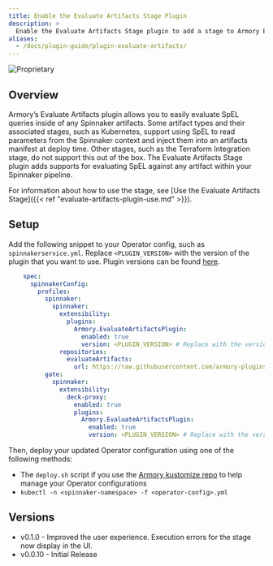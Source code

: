```yaml
---
title: Enable the Evaluate Artifacts Stage Plugin
description: >
  Enable the Evaluate Artifacts Stage plugin to add a stage to Armory Enterprise that makes it easy to evaluate SpEL expressions inside of Spinnaker™ artifacts.
aliases:
  - /docs/plugin-guide/plugin-evaluate-artifacts/
---
```


![Proprietary](/images/proprietary.svg)

## Overview

Armory’s Evaluate Artifacts plugin allows you to easily evaluate SpEL queries inside of any Spinnaker artifacts. Some artifact types and their associated stages, such as Kubernetes, support  using SpEL to read parameters from the Spinnaker context and inject them into an artifacts manifest at deploy time. Other stages, such as the Terraform Integration stage, do not support this out of the box. The Evaluate Artifacts Stage plugin adds supports for evaluating SpEL against any artifact within your Spinnaker pipeline.

For information about how to use the stage, see [Use the Evaluate Artifacts Stage]({{< ref "evaluate-artifacts-plugin-use.md" >}}).

## Setup

Add the following snippet to your Operator config, such as `spinnakerservice.yml`. Replace `<PLUGIN_VERSION>` with the version of the plugin that you want to use. Plugin versions can be found [here](#versions).

```yaml
    spec:
      spinnakerConfig:
        profiles:
          spinnaker:  
            spinnaker:
              extensibility:
                plugins:
                  Armory.EvaluateArtifactsPlugin:
                    enabled: true
                    version: <PLUGIN_VERSION> # Replace with the version you want to use
              repositories:
                evaluateArtifacts:
                  url: https://raw.githubusercontent.com/armory-plugins/evaluate-artifacts-releases/master/repositories.json
          gate:
            spinnaker:
              extensibility:
                deck-proxy:
                  enabled: true
                  plugins:
                    Armory.EvaluateArtifactsPlugin:
                      enabled: true
                      version: <PLUGIN_VERSION> # Replace with the version you want to use. Omit the 'v' when providing a version. For example, use 0.1.0, not v0.1.0
```

Then, deploy your updated Operator configuration using one of the following methods:

- The `deploy.sh` script if you use the [Armory kustomize repo](https://github.com/armory/spinnaker-kustomize-patches) to help manage your Operator configurations
- `kubectl -n <spinnaker-namespace> -f <operator-config>.yml​`

## Versions

- v0.1.0 - Improved the user experience. Execution errors for the stage now display in the UI.
- v0.0.10 - Initial Release
